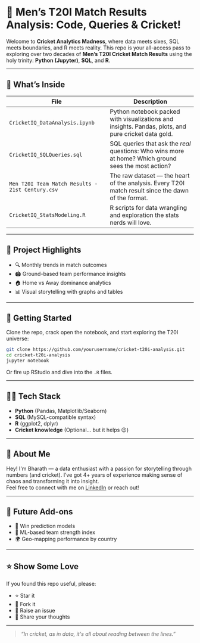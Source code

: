 # 🏏 Men’s T20I Match Results Analysis: Code, Queries & Cricket!

Welcome to **Cricket Analytics Madness**, where data meets sixes, SQL meets boundaries, and R meets reality. This repo is your all-access pass to exploring over two decades of **Men’s T20I Cricket Match Results** using the holy trinity: **Python (Jupyter)**, **SQL**, and **R**.

---

## 📁 What’s Inside

| File | Description |
|------|-------------|
| `CricketIQ_DataAnalysis.ipynb` | Python notebook packed with visualizations and insights. Pandas, plots, and pure cricket data gold. |
| `CricketIQ_SQLQueries.sql` | SQL queries that ask the *real* questions: Who wins more at home? Which ground sees the most action? |
| `Men T20I Team Match Results - 21st Century.csv` | The raw dataset — the heart of the analysis. Every T20I match result since the dawn of the format. |
| `CricketIQ_StatsModeling.R` | R scripts for data wrangling and exploration the stats nerds will love. |

---

## 🧠 Project Highlights

- 🔍 Monthly trends in match outcomes
- 🏟️ Ground-based team performance insights
- 🏠 Home vs Away dominance analytics
- 📊 Visual storytelling with graphs and tables

---

## 🚀 Getting Started

Clone the repo, crack open the notebook, and start exploring the T20I universe:

```bash
git clone https://github.com/yourusername/cricket-t20i-analysis.git
cd cricket-t20i-analysis
jupyter notebook
```

Or fire up RStudio and dive into the `.R` files.

---

## 👨‍💻 Tech Stack

- **Python** (Pandas, Matplotlib/Seaborn)
- **SQL** (MySQL-compatible syntax)
- **R** (ggplot2, dplyr)
- **Cricket knowledge** (Optional... but it helps 😉)

---

## 🙌 About Me

Hey! I'm Bharath — a data enthusiast with a passion for storytelling through numbers (and cricket). I’ve got 4+ years of experience making sense of chaos and transforming it into insight.  
Feel free to connect with me on [LinkedIn](https://www.linkedin.com/in/bharath-raju-software-engineer/) or reach out!

---

## 🏁 Future Add-ons

- 🎯 Win prediction models
- 🧠 ML-based team strength index
- 🌍 Geo-mapping performance by country

---

## ⭐️ Show Some Love

If you found this repo useful, please:

- ⭐ Star it  
- 🍴 Fork it  
- 🐛 Raise an issue  
- 💬 Share your thoughts  

---

> _“In cricket, as in data, it's all about reading between the lines.”_
